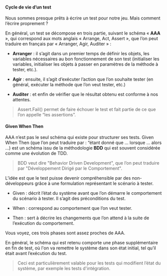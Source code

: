 #### Cycle de vie d’un test

Nous sommes presque prêts à écrire un test pour notre jeu. Mais comment l’écrire proprement ?

En général, un test se décompose en trois partie, suivant le schéma « **AAA** », qui correspond aux mots anglais « Arrange, Act, Assert », que l’on peut traduire en français par « Arranger, Agir, Auditer » :

- **Arranger** : il s’agit dans un premier temps de définir les objets, les variables nécessaires au bon fonctionnement de son test (initialiser les variables, initialiser les objets à passer en paramètres de la méthode à tester, etc.).

- **Agir** : ensuite, il s’agit d’exécuter l’action que l’on souhaite tester (en général, exécuter la méthode que l’on veut tester, etc.)

- **Auditer** : et enfin de vérifier que le résultat obtenu est conforme à nos attentes.

>Assert.Fail()  permet de faire échouer le test et fait partie de ce que l’on appelle “les assertions”. 


#### Given When Then

AAA n’est pas le seul schéma qui existe pour structurer ses tests. Given When Then (que l’on peut traduire par : “étant donné que … lorsque … alors …) est un schéma issu de la méthodologie **BDD** qui est souvent considérée comme une évolution de TDD.

>BDD veut dire "Behavior Driven Development", que l’on peut traduire par "Développement Dirigé par le Comportement".

L’idée est que le test puisse devenir compréhensible par des non-développeurs grâce à une formulation représentant le scénario à tester.

- Given : décrit l’état du système avant que l’on démarre le comportement du scénario à tester. Il s’agit des préconditions du test.

- When : correspond au comportement que l’on veut tester.

- Then : sert à décrire les changements que l’on attend à la suite de l’exécution du comportement.

Vous voyez, ces trois phases sont assez proches de AAA.

En général, le schéma qui est retenu comporte une phase supplémentaire en fin de test, où l'on va remettre le système dans son état initial, tel qu’il était avant l’exécution du test.

>Ceci est particulièrement valable pour les tests qui modifient l’état du système, par exemple les tests d'intégration.